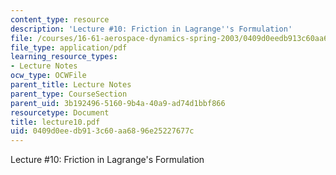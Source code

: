 ```yaml
---
content_type: resource
description: 'Lecture #10: Friction in Lagrange''s Formulation'
file: /courses/16-61-aerospace-dynamics-spring-2003/0409d0eedb913c60aa6896e25227677c_lecture10.pdf
file_type: application/pdf
learning_resource_types:
- Lecture Notes
ocw_type: OCWFile
parent_title: Lecture Notes
parent_type: CourseSection
parent_uid: 3b192496-5160-9b4a-40a9-ad74d1bbf866
resourcetype: Document
title: lecture10.pdf
uid: 0409d0ee-db91-3c60-aa68-96e25227677c
---
```

Lecture #10: Friction in Lagrange's Formulation

